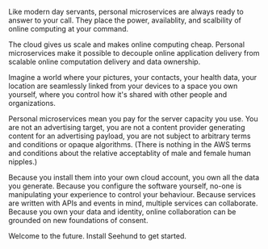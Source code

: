 Like modern day servants, personal microservices are always ready to answer to your call. They place the power, availablity, and scalbility of online computing at your command.

The cloud gives us scale and makes online computing cheap. Personal microservices make it possible to decouple online application delivery from scalable online computation delivery and data ownership.

Imagine a world where your pictures, your contacts, your health data, your location are seamlessly linked from your devices to a space you own yourself, where you control how it's shared with other people and organizations.

Personal microservices mean you pay for the server capacity you use. You are not an advertising target, you are not a content provider generating content for an advertising payload, you are not subject to arbitrary terms and conditions or opaque algorithms. (There is nothing in the AWS terms and conditions about the relative acceptablity of male and female human nipples.)

Because you install them into your own cloud account, you own all the data you generate. Because you configure the software yourself, no-one is manipulating your experience to control your behaviour. Because services are written with APIs and events in mind, multiple services can collaborate. Because you own your data and identity, online collaboration can be grounded on new foundations of consent.

Welcome to the future. Install Seehund to get started.
